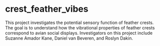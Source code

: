 # crest_feather_vibes
This project investigates the potential sensory function of feather crests. The goal is to understand how the vibrational properties of feather crests correspond to avian social displays. Investigators on this project include Suzanne Amador Kane, Daniel van Beveren, and Roslyn Dakin.